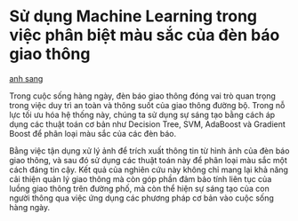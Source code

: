 # Sử dụng Machine Learning trong việc phân biệt màu sắc của đèn báo giao thông

[anh sang](anh_sang.png)

Trong cuộc sống hàng ngày, đèn báo giao thông đóng vai trò quan trọng trong việc
duy trì an toàn và thông suốt của giao thông đường bộ. Trong nỗ lực tối ưu hóa hệ
thống này, chúng ta sử dụng sự sáng tạo bằng cách áp dụng các thuật toán cơ bản như
Decision Tree, SVM, AdaBoost và Gradient Boost để phân loại màu sắc của các đèn
báo.

Bằng việc tận dụng xử lý ảnh để trích xuất thông tin từ hình ảnh của đèn báo giao
thông, và sau đó sử dụng các thuật toán này để phân loại màu sắc một cách đáng tin
cậy. Kết quả của nghiên cứu này không chỉ mang lại khả năng cải thiện quản lý giao
thông mà còn góp phần đảm bảo tính liên tục của luồng giao thông trên đường phố,
mà còn thể hiện sự sáng tạo của con người thông qua việc ứng dụng các phương pháp
cơ bản vào cuộc sống hàng ngày.

